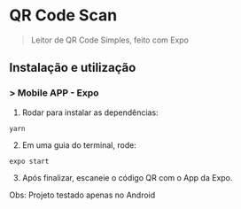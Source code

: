# QR Code Scan

> Leitor de QR Code Simples, feito com Expo

## Instalação e utilização

### > Mobile APP - Expo

1.  Rodar para instalar as dependências:

```
yarn
```

2.  Em uma guia do terminal, rode:

```
expo start
```

3. Após finalizar, escaneie o código QR com o App da Expo.

Obs: Projeto testado apenas no Android
